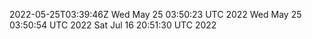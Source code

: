2022-05-25T03:39:46Z
Wed May 25 03:50:23 UTC 2022
Wed May 25 03:50:54 UTC 2022
Sat Jul 16 20:51:30 UTC 2022
